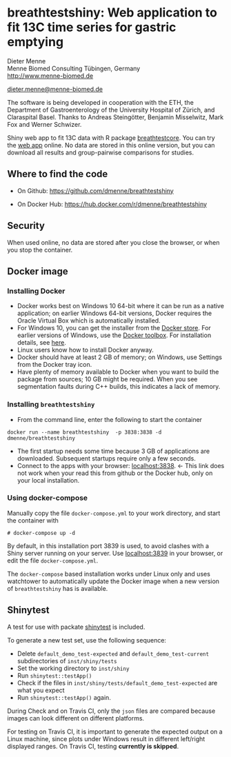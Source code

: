 breathtestshiny: Web application to fit 13C time series for gastric emptying
===========================================

Dieter Menne   
Menne Biomed Consulting Tübingen, Germany    
http://www.menne-biomed.de   

dieter.menne@menne-biomed.de 

The software is being developed in cooperation with the ETH, the Department of Gastroenterology of the University Hospital of Zürich, and Claraspital Basel. Thanks to Andreas Steingötter, Benjamin Misselwitz, Mark Fox and Werner Schwizer.

Shiny web app to fit 13C data with R package [breathtestcore](https://github.com/dmenne/breathtestcore). You can try the [web app](https://apps.menne-biomed.de/breathtestshiny/) online. No data are stored in this online version, but you can download all results and group-pairwise comparisons for studies.

## Where to find the code

- On Github: https://github.com/dmenne/breathtestshiny

- On Docker Hub: https://hub.docker.com/r/dmenne/breathtestshiny

## Security

When used online, no data are stored after you close the browser, or when you stop the container.

## Docker image

### Installing Docker 
- Docker works best on Windows 10 64-bit where it can be run as a native application;  on earlier Windows 64-bit versions, Docker requires the Oracle Virtual Box which is automatically installed. 
- For Windows 10, you can get the installer from the [Docker store](https://store.docker.com/editions/community/docker-ce-desktop-windows). For earlier versions of Windows, use the [Docker toolbox](https://www.docker.com/products/docker-toolbox). For installation details, see [here](https://docs.docker.com/docker-for-windows/install/).  
- Linux users know how to install Docker anyway. 
- Docker should have at least 2 GB of memory; on Windows, use Settings from the Docker tray icon. 
- Have plenty of memory available to Docker when you want to build the package from sources; 10 GB might be required. When you see segmentation faults during C++ builds, this indicates a lack of memory.

### Installing `breathtestshiny` 

- From the command line, enter the following to start the container

```
docker run --name breathtestshiny  -p 3838:3838 -d dmenne/breathtestshiny
```
- The first startup needs some time because 3 GB of applications are downloaded. Subsequent startups require only a few seconds.
- Connect to the apps with your browser: [localhost:3838](`localhost:3838`). <- This link does not work when your read this from github or the Docker hub, only on your local installation.

### Using docker-compose

Manually copy the file `docker-compose.yml` to your work directory, and start the container  with

`# docker-compose up -d` 

By default, in this installation port 3839 is used, to avoid clashes with a Shiny server running on your server.
Use [localhost:3839](`localhost:3839`) in your browser, or edit the file `docker-compose.yml`.

The `docker-compose` based installation works under Linux only and uses watchtower to automatically update the Docker image when a new version of `breathtestshiny` has is available. 

## Shinytest

A test for use with packate [shinytest](https://github.com/rstudio/shinytest) is included.

To generate a new test set, use the following sequence:

* Delete `default_demo_test-expected` and `default_demo_test-current` subdirectories of `inst/shiny/tests`
* Set the working directory to `inst/shiny`
* Run `shinytest::testApp()`
* Check if the files in `inst/shiny/tests/default_demo_test-expected` are what you expect
* Run `shinytest::testApp()` again.

During Check and on Travis CI, only the `json` files are compared because images can look different on different platforms.

For testing on Travis CI, it is important to generate the expected output on a Linux machine, since plots under Windows result in different left/right displayed ranges. On Travis CI, testing __currently is skipped__.



